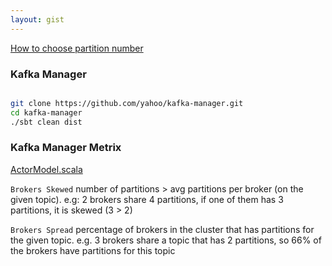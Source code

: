 ```yaml
---
layout: gist
---
```


[How to choose partition number](https://www.confluent.io/blog/how-to-choose-the-number-of-topicspartitions-in-a-kafka-cluster/)

### Kafka Manager

```sh

git clone https://github.com/yahoo/kafka-manager.git
cd kafka-manager
./sbt clean dist
```

### Kafka Manager Metrix

[ActorModel.scala](https://github.com/yahoo/kafka-manager/blob/5edd5e96ac4a8a3701b8e01922e256c052ce3f29/app/kafka/manager/model/ActorModel.scala#L416-L420)

`Brokers Skewed` number of partitions > avg partitions per broker (on the given topic).
  e.g: 2 brokers share 4 partitions, if one of them has 3 partitions, it is skewed (3 > 2)

`Brokers Spread` percentage of brokers in the cluster that has partitions for the given topic.
e.g. 3 brokers share a topic that has 2 partitions, so 66% of the brokers have partitions for this topic
